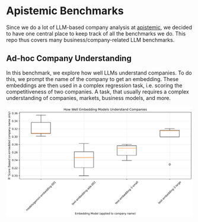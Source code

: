# Apistemic Benchmarks

Since we do a lot of LLM-based company analysis at [apistemic](https://apistemic.com),
we decided to have one central place to keep track of all the benchmarks we do.
This repo thus covers many business/company-related LLM benchmarks.

## Ad-hoc Company Understanding
In this benchmark, we explore how well LLMs understand companies.
To do this, we prompt the name of the company to get an embedding.
These embeddings are then used in a complex regression task, i.e. scoring the competitiveness of two companies.
A task, that usually requires a complex understanding of companies, markets, business models, and more.

![benchmark of LLM embeddings](.data/plots/r2-scores-boxplot.png)
